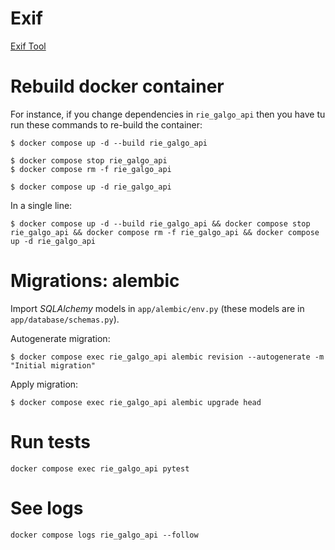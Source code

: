 # Exif
[Exif Tool](https://exiftool.org/)

# Rebuild docker container
For instance, if you change dependencies in `rie_galgo_api` then you have tu run these commands to re-build the container:

```shell
$ docker compose up -d --build rie_galgo_api

$ docker compose stop rie_galgo_api
$ docker compose rm -f rie_galgo_api

$ docker compose up -d rie_galgo_api
```

In a single line:

```shell
$ docker compose up -d --build rie_galgo_api && docker compose stop rie_galgo_api && docker compose rm -f rie_galgo_api && docker compose up -d rie_galgo_api
```

# Migrations: alembic
Import *SQLAlchemy* models in `app/alembic/env.py` (these models are in `app/database/schemas.py`).

Autogenerate migration: 

```shell
$ docker compose exec rie_galgo_api alembic revision --autogenerate -m "Initial migration"
```

Apply migration:

```shell
$ docker compose exec rie_galgo_api alembic upgrade head
```

# Run tests
`docker compose exec rie_galgo_api pytest`

# See logs
`docker compose logs rie_galgo_api --follow`
